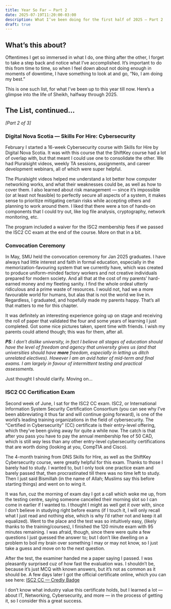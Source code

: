 ```yaml
---
title: Year So Far — Part 2
date: 2025-07-19T11:20:00-03:00
description: What I’ve been doing for the first half of 2025 — Part 2
draft: true
---
```


## What’s this about?

Oftentimes I get so immersed in what I do, one thing after the other, I forget to take a step back and notice what I’ve accomplished. It’s important to do this from time to time, so when I feel down about not doing enough in moments of downtime, I have something to look at and go, “No, I am doing my best.”

This is one such list, for what I’ve been up to this year till now. Here’s a glimpse into the life of Sheikh, halfway through 2025.

## The List, continued...

_[Part 2 of 3]_

### Digital Nova Scotia — Skills For Hire: Cybersecurity

February I started a 16-week Cybersecurity course with Skills for Hire by Digital Nova Scotia. It was with this course that the ShiftKey course had a lot of overlap with, but that meant I could use one to consolidate the other. We had Pluralsight videos, weekly TA sessions, assignments, and career development webinars, all of which were super helpful.

The Pluralsight videos helped me understand a lot better how computer networking works, and what their weaknesses could be, as well as how to cover them. I also learned about risk management — since it’s impossible (or at least not feasible) to perfectly secure all aspects of a system, it makes sense to prioritize mitigating certain risks while accepting others and planning to work around them. I liked that there were a ton of hands-on components that I could try out, like log file analysis, cryptography, network monitoring, etc.

The program included a waiver for the ISC2 membership fees if we passed the ISC2 CC exam at the end of the course. More on that in a bit.

### Convocation Ceremony

In May, SMU held the convocation ceremony for Jan 2025 graduates. I have always had little interest and faith in formal education, especially in the memorization-favouring system that we currently have, which was created to produce uniform-minded factory workers and not creative individuals prepared for modern society. And all that at the cost of my parents’ hard-earned money and my fleeting sanity. I find the whole ordeal utterly ridiculous and a prime waste of resources. I would not, had we a more favourable world for humans, but alas that is not the world we live in. Regardless, I graduated, and hopefully made my parents happy. That’s all that matters to me for this chapter.

It was definitely an interesting experience going up on stage and receiving the roll of paper that validated the four and some years of learning I just completed. Got some nice pictures taken, spent time with friends. I wish my parents could attend though; this was for them, after all.

_**PS**: I don’t dislike university, in fact I believe all stages of education should have the level of freedom and agency that university gives us (and that universities should have **more** freedom, especially in letting us ditch unrelated electives). However I am an avid hater of mid-term and final exams. I am largely in favour of intermittent testing and practical assessments._

Just thought I should clarify. Moving on…

### ISC2 CC Certification Exam

Second week of June, I sat for the ISC2 CC exam. ISC2, or International Information System Security Certification Consortium (you can see why I’ve been abbreviating it thus far and will continue going forward), is one of the world’s leading training organizations in the field of cybersecurity. The “Certified in Cybersecurity” (CC) certificate is their entry-level offering, which they’ve been giving away for quite a while now. The catch is that after you pass you have to pay the annual membership fee of 50 CAD, which is still _way_ less than any other entry-level cybersecurity certifications that are worth doing (looking at you, CompTIA and Cisco).

The 4-month training from DNS Skills for Hire, as well as the ShiftKey Cybersecurity course, were greatly helpful for this exam. Thanks to those I barely had to study. I wanted to, but I only took one practice exam and barely passed that, then procrastinated till there was no time left to study. Then I just said Bismillah (in the name of Allah; Muslims say this before starting things) and went on to wing it.

It was fun, cuz the morning of exam day I got a call which woke me up, from the testing centre, saying someone cancelled their morning slot so I can come in earlier if I wanted to. I thought I might as well get it over with, since I don’t believe in studying right before exams (if I touch it, I will only recall what I just read and nothing else, which is why I’d rather not and keep it all equalized). Went to the place and the test was so intuitively easy, (likely thanks to the training/courses), I finished the 120 minute exam with 95 minutes remaining. I was afraid, though, since there were quite a few questions I just guessed the answer to; but I don’t like dwelling on a problem to boil my brain over something I may or may not know, so I just take a guess and move on to the next question.

After the test, the examiner handed me a paper saying I passed. I was pleasantly surprised cuz of how fast the evaluation was. I shouldn’t be, because it’s just MCQ with known answers, but it’s not as common as it should be. A few days later I got the official certificate online, which you can see here: [ISC2 CC — Credly Badge](https://www.credly.com/badges/dd205943-5edf-4284-ab13-3dedf144668f)

I don’t know what industry value this certificate holds, but I learned a lot — about IT, Networking, Cybersecurity, and more — in the process of getting it, so I consider this a great success.

###
